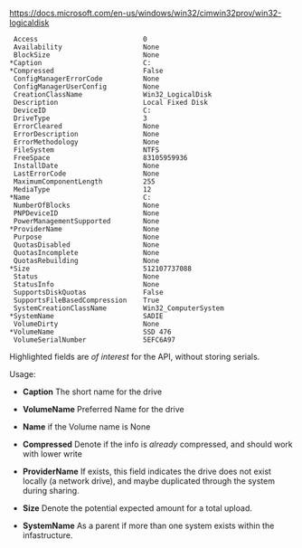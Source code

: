 https://docs.microsoft.com/en-us/windows/win32/cimwin32prov/win32-logicaldisk


     Access                          0
     Availability                    None
     BlockSize                       None
    *Caption                         C:
    *Compressed                      False
     ConfigManagerErrorCode          None
     ConfigManagerUserConfig         None
     CreationClassName               Win32_LogicalDisk
     Description                     Local Fixed Disk
     DeviceID                        C:
     DriveType                       3
     ErrorCleared                    None
     ErrorDescription                None
     ErrorMethodology                None
     FileSystem                      NTFS
     FreeSpace                       83105959936
     InstallDate                     None
     LastErrorCode                   None
     MaximumComponentLength          255
     MediaType                       12
    *Name                            C:
     NumberOfBlocks                  None
     PNPDeviceID                     None
     PowerManagementSupported        None
    *ProviderName                    None
     Purpose                         None
     QuotasDisabled                  None
     QuotasIncomplete                None
     QuotasRebuilding                None
    *Size                            512107737088
     Status                          None
     StatusInfo                      None
     SupportsDiskQuotas              False
     SupportsFileBasedCompression    True
     SystemCreationClassName         Win32_ComputerSystem
    *SystemName                      SADIE
     VolumeDirty                     None
    *VolumeName                      SSD 476
     VolumeSerialNumber              5EFC6A97

Highlighted fields are _of interest_ for the API, without storing serials.

Usage:

+ **Caption**
  The short name for the drive

+ **VolumeName**
  Preferred Name for the drive

+ **Name**
  if the Volume name is None

+ **Compressed**
  Denote if the info is _already_ compressed, and should work with lower write

+ **ProviderName**
  If exists, this field indicates the drive does not exist locally (a network drive), and maybe duplicated through the system during sharing.

+ **Size**
  Denote the potential expected amount for a total upload.

+ **SystemName**
  As a parent if more than one system exists within the infastructure.
